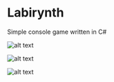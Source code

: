 ﻿# Labirynth

Simple console game written in C#

![alt text](https://i.imgur.com/1quP7dz.png)

![alt text](https://i.imgur.com/iKJdk1H.png)

![alt text](https://i.imgur.com/B17jfoo.png)
